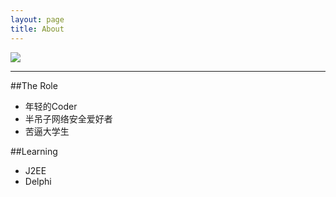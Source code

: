 ```yaml
---
layout: page
title: About
---
```


![](../../../../../public/About_Image.gif)
 
---

##The Role
* 年轻的Coder
* 半吊子网络安全爱好者
* 苦逼大学生

##Learning
* J2EE
* Delphi
